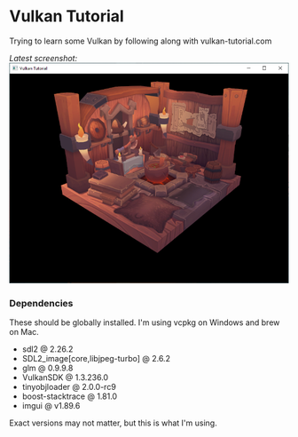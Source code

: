 Vulkan Tutorial
==================

Trying to learn some Vulkan by following along with vulkan-tutorial.com

*Latest screenshot:*
![](screenshot3.png)

### Dependencies

These should be globally installed. I'm using vcpkg on Windows and brew on Mac.

- sdl2 @ 2.26.2
- SDL2_image[core,libjpeg-turbo] @ 2.6.2
- glm @ 0.9.9.8
- VulkanSDK @ 1.3.236.0
- tinyobjloader @ 2.0.0-rc9
- boost-stacktrace @ 1.81.0
- imgui @ v1.89.6

Exact versions may not matter, but this is what I'm using.
